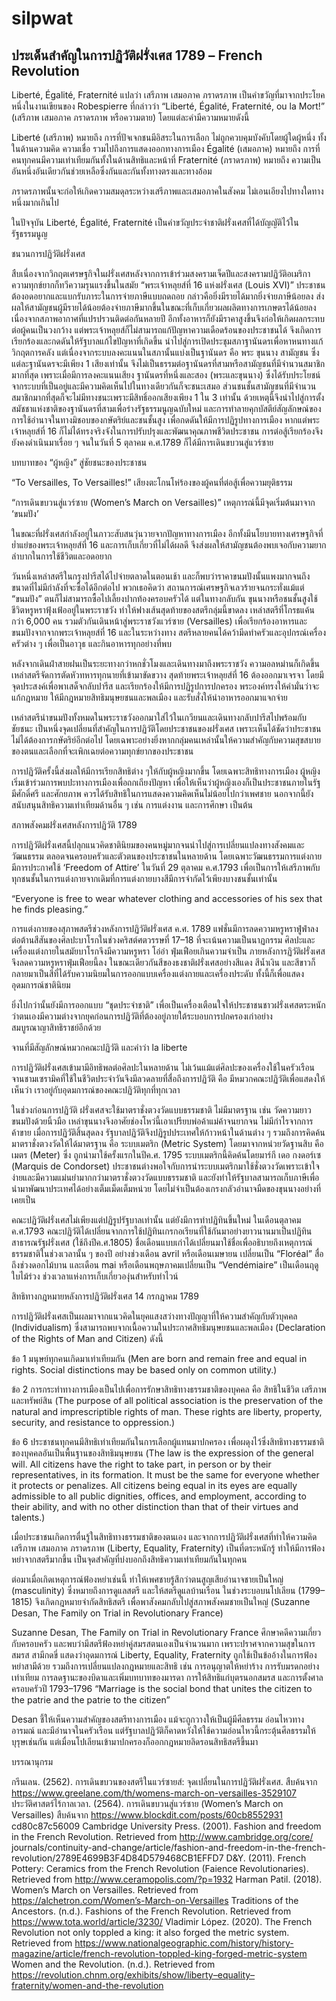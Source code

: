 # silpwat


## ประเด็นสำคัญในการปฏิวัติฝรั่งเศส 1789 – French Revolution

Liberté, Égalité, Fraternité แปลว่า เสรีภาพ เสมอภาค ภราดรภาพ เป็นคำขวัญที่มาจากประโยคหนึ่งในงานเขียนของ Robespierre ที่กล่าวว่า “Liberté, Égalité, Fraternité, ou la Mort!” (เสรีภาพ เสมอภาค ภราดรภาพ หรือความตาย) โดยแต่ละคำมีความหมายดังนี้

 

Liberté (เสรีภาพ) หมายถึง การที่ปัจเจกชนมีอิสระในการเลือก ไม่ถูกควบคุมบังคับโดยผู้ใดผู้หนึ่ง ทั้งในด้านความคิด ความเชื่อ รวมไปถึงการแสดงออกทางการเมือง
Égalité (เสมอภาค) หมายถึง การที่คนทุกคนมีความเท่าเทียมกันทั้งในด้านสิทธิและหน้าที่
Fraternité (ภราดรภาพ) หมายถึง ความเป็นอันหนึ่งอันเดียวกันช่วยเหลือซึ่งกันและกันทั้งทางตรงและทางอ้อม
 

ภราดรภาพนั้นจะก่อให้เกิดความสมดุลระหว่างเสรีภาพและเสมอภาคในสังคม ไม่เอนเอียงไปทางใดทางหนึ่งมากเกินไป

ในปัจจุบัน Liberté, Égalité, Fraternité เป็นคำขวัญประจำชาติฝรั่งเศสที่ได้บัญญัติไว้ในรัฐธรรมนูญ

 
 
ชนวนการปฏิวัติฝรั่งเศส
 
สืบเนื่องจากวิกฤตเศรษฐกิจในฝรั่งเศสหลังจากการเข้าร่วมสงครามเจ็ดปีและสงครามปฏิวัติอเมริกา ความทุกข์ยากก็ทวีความรุนแรงขึ้นในสมัย “พระเจ้าหลุยส์ที่ 16 แห่งฝรั่งเศส (Louis XVI)” ประชาชนต้องอดอยากและแบกรับภาระในการจ่ายภาษีแบบถดถอย กล่าวคือยิ่งมีรายได้มากยิ่งจ่ายภาษีน้อยลง ส่งผลให้สามัญชนผู้มีรายได้น้อยต้องจ่ายภาษีมากขึ้นในขณะที่เก็บเกี่ยวผลผลิตทางการเกษตรได้น้อยลงเนื่องจากสภาพอากาศที่แปรปรวนติดต่อกันหลายปี อีกทั้งอาหารก็ยังมีราคาสูงขึ้นจึงก่อให้เกิดผลกระทบต่อผู้คนเป็นวงกว้าง แต่พระเจ้าหลุยส์ก็ไม่สามารถแก้ปัญหาความเดือดร้อนของประชาชนได้ จึงเกิดการเรียกร้องและกดดันให้รัฐบาลแก้ไขปัญหาที่เกิดขึ้น นำไปสู่การเปิดประชุมสภาฐานันดรเพื่อหาหนทางแก้วิกฤตการคลัง แต่เนื่องจากระบบลงคะแนนในสภานั้นแบ่งเป็นฐานันดร คือ พระ ขุนนาง สามัญชน ซึ่งแต่ละฐานันดรจะมีเพียง 1 เสียงเท่านั้น จึงไม่เป็นธรรมต่อฐานันดรที่สามหรือสามัญชนที่มีจำนวนสมาชิกมากที่สุด เพราะเมื่อมีการลงคะแนนเสียง ฐานันดรที่หนึ่งและสอง (พระและขุนนาง) ซึ่งได้รับประโยชน์จากระบบที่เป็นอยู่และมีความคิดเห็นไปในทางเดียวกันก็จะชนะเสมอ ส่วนชนชั้นสามัญชนที่มีจำนวนสมาชิกมากที่สุดก็จะไม่มีทางชนะเพราะมีสิทธิ์ออกเสียงเพียง 1 ใน 3 เท่านั้น ด้วยเหตุนี้จึงนำไปสู่การตั้งสมัชชาแห่งชาติของฐานันดรที่สามเพื่อร่างรัฐธรรมนูญฉบับใหม่ และการทำลายคุกบัสตีย์สัญลักษณ์ของการใช้อำนาจในทางมิชอบของกษัตริย์และชนชั้นสูง เพื่อกดดันให้มีการปฏิรูปทางการเมือง หากแต่พระเจ้าหลุยส์ที่ 16 ก็ไม่ได้ทรงจริงจังในการปรับปรุงและพัฒนาคุณภาพชีวิตประชาชน การต่อสู้เรียกร้องจึงยังคงดำเนินมาเรื่อย ๆ จนในวันที่ 5 ตุลาคม ค.ศ.1789 ก็ได้มีการเดินขบวนสู่แวร์ซาย

 
 
บทบาทของ “ผู้หญิง” สู่ชัยชนะของประชาชน
 
“To Versailles, To Versailles!” เสียงตะโกนโห่ร้องของผู้คนที่ต่อสู้เพื่อความยุติธรรม

 


“การเดินขบวนสู่แวร์ซาย (Women’s March on Versailles)”
เหตุการณ์นี้มีจุดเริ่มต้นมาจาก ‘ขนมปัง’

 

ในขณะที่ฝรั่งเศสกำลังอยู่ในภาวะสับสนวุ่นวายจากปัญหาทางการเมือง อีกทั้งมีนโยบายทางเศรษฐกิจที่ย่ำแย่ของพระเจ้าหลุยส์ที่ 16 และการเก็บเกี่ยวที่ไม่ได้ผลดี จีงส่งผลให้สามัญชนต้องพบเจอกับความยากลำบากในการใช้ชีวิตและอดอยาก 

 

วันหนึ่งเหล่าสตรีในกรุงปารีสได้ไปจ่ายตลาดในตอนเช้า และก็พบว่าราคาขนมปังนั้นแพงมากจนถึงขนาดที่ไม่มีกำลังที่จะซื้อได้อีกต่อไป พวกเธอคิดว่า สถานการณ์เศรษฐกิจเลวร้ายจนกระทั่งแม้แต่ “ขนมปัง” ตนก็ไม่สามารถซื้อไปเลี้ยงปากท้องครอบครัวได้ แต่ในทางกลับกัน ขุนนางหรือชนชั้นสูงใช้ชีวิตหรูหราฟุ้งเฟ้ออยู่ในพระราชวัง ทำให้ฟางเส้นสุดท้ายของสตรีกลุ่มนี้ขาดลง เหล่าสตรีที่โกรธแค้นกว่า 6,000 คน รวมตัวกันเดินหน้าสู่พระราชวังแวร์ซาย (Versailles) เพื่อเรียกร้องอาหารและขนมปังจากจากพระเจ้าหลุยส์ที่ 16 และในระหว่างทาง สตรีหลายคนได้คว้ามีดทำครัวและอุปกรณ์เครื่องครัวต่าง ๆ เพื่อเป็นอาวุธ และกินอาหารทุกอย่างที่พบ

 

หลังจากเดินฝ่าสายฝนเป็นระยะทางกว่าหกชั่วโมงและเดินทางมาถึงพระราชวัง ความอลหม่านก็เกิดขึ้น เหล่าสตรีจัดการตัดหัวทหารทุกนายที่เข้ามาขัดขวาง สุดท้ายพระเจ้าหลุยส์ที่ 16 ต้องออกมาเจรจา โดยมีจุดประสงค์เพื่อพาเสด็จกลับปารีส และเรียกร้องให้มีการปฏิรูปการปกครอง พระองค์ทรงให้คำมั่นว่าจะแก้กฎหมาย ให้มีกฎหมายสิทธิมนุษยชนและพลเมือง และรับสั่งให้นำอาหารออกมาแจกจ่าย 

 

เหล่าสตรีนำขนมปังทั้งหมดในพระราชวังออกมาใส่ไว้ในเกวียนและเดินทางกลับปารีสไปพร้อมกับชัยชนะ เป็นหนึ่งจุดเปลี่ยนที่สำคัญในการปฏิวัติโดยประชาชนของฝรั่งเศส เพราะเห็นได้ชัดว่าประชาชนไม่ได้ต้องการกษัตริย์อีกต่อไป โดยเฉพาะอย่างยิ่งหากกลุ่มคนเหล่านั้นให้ความสำคัญกับความสุขสบายของตนและเลือกที่จะเพิกเฉยต่อความทุกข์ยากของประชาชน

 

การปฏิวัติครั้งนี้ส่งผลให้มีการเรียกสิทธิต่าง ๆให้กับผู้หญิงมากขึ้น โดยเฉพาะสิทธิทางการเมือง ผู้หญิงเริ่มเข้าร่วมการพบปะทางการเมืองเพื่อถกเถียงปัญหา เพื่อให้เห็นว่าผู้หญิงเองก็เป็นประชาชนภายในรัฐ มีศักดิ์ศรี และศักยภาพ ควรได้รับสิทธิในการแสดงความคิดเห็นไม่น้อยไปกว่าเพศชาย นอกจากนี้ยังสนับสนุนสิทธิความเท่าเทียมด้านอื่น ๆ เช่น การแต่งงาน และการศึกษา เป็นต้น

 
 

สภาพสังคมฝรั่งเศสหลังการปฏิวัติ 1789
 
การปฏิวัติฝรั่งเศสนี้ปลุกแนวคิดชาตินิยมของคนหมู่มากจนนำไปสู่การเปลี่ยนแปลงทางสังคมและวัฒนธรรม ตลอดจนครอบครัวและตัวตนของประชาชนในหลายด้าน โดยเฉพาะวัฒนธรรมการแต่งกาย มีการประกาศใช้ ‘Freedom of Attire’ ในวันที่ 29 ตุลาคม ค.ศ.1793 เพื่อเป็นการให้เสรีภาพกับทุกชนชั้นในการแต่งกายจากเดิมที่การแต่งกายบางสีมีการจำกัดไว้เพียงบางชนชั้นเท่านั้น

 

“Everyone is free to wear whatever clothing and accessories of his sex that he finds pleasing.”

 


การแต่งกายของสุภาพสตรีช่วงหลังการปฏิวัติฝรั่งเศส ค.ศ. 1789
แฟชั่นมีการลดความหรูหราฟู่ฟ่าลง ต่อต้านสีสันของศิลปะบาโรกในช่วงคริสต์ศตวรรษที่ 17–18 ที่จะเน้นความเป็นนาฏกรรม ศิลปะและเครื่องแต่งกายในสมัยบาโรกจึงมีความหรูหรา โอ่อ่า ฟุ่มเฟือยเกินความจำเป็น ภายหลังการฏิวัติฝรั่งเศสจึงลดความหรูหราฟุ่มเฟือยนี้ลง ในขณะเดียวกันสีของธงชาติฝรั่งเศสอย่างสีแดง สีน้ำเงิน และสีขาวก็กลายมาเป็นสีที่ได้รับความนิยมในการออกแบบเครื่องแต่งกายและเครื่องประดับ ทั้งนี้ก็เพื่อแสดงอุดมการณ์ชาตินิยม

 

ยิ่งไปกว่านั้นยังมีการออกแบบ “ชุดประจำชาติ” เพื่อเป็นเครื่องเตือนใจให้ประชาชนชาวฝรั่งเศสตระหนักว่าตนเองมีความต่างจากยุคก่อนการปฏิวัติที่ต้องอยู่ภายใต้ระบอบการปกครองเก่าอย่างสมบูรณาญาสิทธิราชย์อีกด้วย

 

จานที่มีสัญลักษณ์หมวกคณะปฏิวัติ และคำว่า la liberte

 
การปฏิวัติฝรั่งเศสเข้ามามีอิทธิพลต่อศิลปะในหลายด้าน ไม่เว้นแม้แต่ศิลปะของเครื่องใช้ในครัวเรือน จานชามเซรามิคที่ใช้ในชีวิตประจำวันจึงมีลวดลายที่สื่อถึงการปฏิวัติ คือ มีหมวกคณะปฏิวัติเพื่อแสดงให้เห็นว่า เราอยู่กับอุดมการณ์ของคณะปฏิวัติทุกที่ทุกเวลา

 
ในช่วงก่อนการปฏิวัติ ฝรั่งเศสจะใช้มาตราชั่งตวงวัดแบบธรรมชาติ ไม่มีมาตรฐาน เช่น วัดความยาวขนมปังด้วยนิ้วมือ เหล่าขุนนางจึงอาศัยช่องโหว่นี้เอาเปรียบพ่อค้าแม่ค้าจนยากจน ไม่มีกำไรจากการค้าขาย เมื่อการปฏิวัติสิ้นสุดลง รัฐบาลปฏิวัติจึงปฏิรูปประเทศให้ก้าวหน้าในด้านต่าง ๆ รวมถึงการคิดค้นมาตราชั่งตวงวัดให้ได้มาตรฐาน คือ ระบบเมตริก (Metric System) โดยมาจากหน่วยวัดฐานสิบ คือ เมตร (Meter) ซึ่ง ถูกนำมาใช้ครั้งแรกในปีค.ศ. 1795 ระบบเมตริกนี้คิดค้นโดยมาร์กี เดอ กงดอร์เซ (Marquis de Condorset) ประชาชนต่างพอใจกับการนำระบบเมตริกมาใช้ชั่งตวงวัดเพราะเข้าใจง่ายและมีความแม่นยำมากกว่ามาตราชั่งตวงวัดแบบธรรมชาติ และยังทำให้รัฐบาลสามารถเก็บภาษีเพื่อนำมาพัฒนาประเทศได้อย่างเต็มเม็ดเต็มหน่วย โดยไม่จำเป็นต้องเกรงกลัวอำนาจมืดของขุนนางอย่างที่เคยเป็น 

 


 
คณะปฏิวัติฝรั่งเศสไม่เพียงแต่ปฏิรูปรัฐบาลเท่านั้น แต่ยังมีการทำปฏิทินขึ้นใหม่ ในเดือนตุลาคม ค.ศ.1793 คณะปฏิวัติได้เปลี่ยนจากการใช้ปฏิทินเกรกอเรียนที่ใช้กันมาอย่างยาวนานมาเป็นปฏิทินสาธารณรัฐฝรั่งเศส (ใช้ถึงปีค.ศ.1805) ชื่อเดือนแบบเก่าได้เปลี่ยนมาใช้ชื่อเพื่ออธิบายถึงเหตุการณ์ธรรมชาติในช่วงเวลานั้น ๆ ของปี อย่างช่วงเดือน avril หรือเดือนเมษายน เปลี่ยนเป็น “Floréal” สื่อถึงช่วงดอกไม้บาน และเดือน mai หรือเดือนพฤษภาคมเปลี่ยนเป็น “Vendémiaire” เป็นเดือนฤดูใบไม้ร่วง ช่วงเวลาแห่งการเก็บเกี่ยวองุ่นสำหรับทำไวน์

 
 
สิทธิทางกฎหมายหลังการปฏิวัติฝรั่งเศส 14 กรกฎาคม 1789
 
การปฏิวัติฝรั่งเศสเป็นผลมาจากแนวคิดในยุคแสงสว่างทางปัญญาที่ให้ความสำคัญกับตัวบุคคล (Individualism) ซึ่งสามารถพบจากเนื้อความในประกาศสิทธิมนุษยชนและพลเมือง (Declaration of the Rights of Man and Citizen) ดังนี้

 


 
ข้อ 1 มนุษย์ทุกคนเกิดมาเท่าเทียมกัน (Men are born and remain free and equal in rights. Social distinctions may be based only on common utility.)

 

ข้อ 2 การกระทำทางการเมืองเป็นไปเพื่อการรักษาสิทธิทางธรรมชาติของบุคคล คือ สิทธิในชีวิต เสรีภาพ และทรัพย์สิน (The purpose of all political association is the preservation of the natural and imprescriptible rights of man. These rights are liberty, property, security, and resistance to oppression.)

 

ข้อ 6 ประชาชนทุกคนมีสิทธิเท่าเทียมกันในการเลือกผู้แทนมาปกครอง เพื่อผดุงไว้ซึ่งสิทธิทางธรรมชาติของบุคคลอันเป็นพื้นฐานของสิทธิมนุษยชน (The law is the expression of the general will. All citizens have the right to take part, in person or by their representatives, in its formation. It must be the same for everyone whether it protects or penalizes. All citizens being equal in its eyes are equally admissible to all public dignities, offices, and employment, according to their ability, and with no other distinction than that of their virtues and talents.)

เมื่อประชาชนเกิดการตื่นรู้ในสิทธิทางธรรมชาติของตนเอง และจากการปฏิวัติฝรั่งเศสที่ทำให้ความคิดเสรีภาพ เสมอภาค ภราดรภาพ (Liberty, Equality, Fraternity) เป็นที่ตระหนักรู้ ทำให้มีการฟ้องหย่าจากสตรีมากขึ้น เป็นจุดสำคัญที่บ่งบอกถึงสิทธิความเท่าเทียมกันในทุกคน

 

ต่อมาเมื่อเกิดเหตุการณ์ฟ้องหย่าเช่นนี้ ทำให้เพศชายรู้สึกว่าตนสูญเสียอำนาจชายเป็นใหญ่ (masculinity) ซึ่งหมายถึงการดูแลสตรี และให้สตรีดูแลบ้านเรือน ในช่วงระบอบนโปเลียน (1799–1815) จึงเกิดกฎหมายจำกัดสิทธิสตรี เพื่อพาสังคมกลับไปสู่สภาพสังคมชายเป็นใหญ่ (Suzanne Desan, The Family on Trial in Revolutionary France)

 

Suzanne Desan, The Family on Trial in Revolutionary France ศึกษาคดีความเกี่ยวกับครอบครัว และพบว่ามีสตรีฟ้องหย่าคู่สมรสตนเองเป็นจำนวนมาก เพราะปราศจากความสุขในการสมรส สามีกดขี่ แสดงว่าอุดมการณ์ Liberty, Equality, Fraternity ถูกใช้เป็นข้ออ้างในการฟ้องหย่าสามีด้วย รวมถึงการเปลี่ยนแปลงกฎหมายและสิทธิ เช่น การอนุญาตให้หย่าร้าง การรับมรดกอย่างเท่าเทียม การลดฐานะของบิดาและเพิ่มบทบาทของมารดา การให้สิทธิแก่บุตรนอกสมรส และการตั้งศาลครอบครัวปี 1793–1796 “Marriage is the social bond that unites the citizen to the patrie and the patrie to the citizen”

 

Desan ชี้ให้เห็นความสำคัญของสตรีทางการเมือง แม้จะถูกวางให้เป็นผู้มีศีลธรรม อ่อนไหวทางอารมณ์ และมีอำนาจในครัวเรือน แต่รัฐบาลปฏิวัติก็คาดหวังให้ใช้ความอ่อนไหวนี้กระตุ้นศีลธรรมให้บุรุษเช่นกัน แต่เมื่อนโปเลียนเข้ามาปกครองก็ออกกฎหมายลิดรอนสิทธิสตรีขึ้นมา

 

 
 
บรรณานุกรม

 

กรีนเลน. (2562). การเดินขบวนของสตรีในแวร์ซายส์: จุดเปลี่ยนในการปฏิวัติฝรั่งเศส. สืบค้นจาก https://www.greelane.com/th/womens-march-on-versailles-3529107
ประวัติศาสตร์ไร้กาลเวลา. (2564). การเดินขบวนสู่แวร์ซาย (Women’s March on Versailles) สืบค้นจาก https://www.blockdit.com/posts/60cb8552931 cd80c87c56009
Cambridge University Press. (2001). Fashion and freedom in the French Revolution. Retrieved from http://www.cambridge.org/core/ journals/continuity-and-change/article/fashion-and-freedom-in-the-french-revolution/2789E4699B3F4D84D579468CB1EFFD7
D&Y. (2011). French Pottery: Ceramics from the French Revolution (Faience Revolutionaries). Retrieved from http://www.ceramopolis.com/?p=1932
Harman Patil. (2018). Women’s March on Versailles. Retrieved from https://alchetron.com/Women’s-March-on-Versailles
Traditions of the Ancestors. (n.d.). Fashions of the French Revolution. Retrieved from https://www.tota.world/article/3230/
Vladimir López. (2020). The French Revolution not only toppled a king: it also forged the metric system. Retrieved from https://www.nationalgeographic.com/history/history-magazine/article/french-revolution-toppled-king-forged-metric-system
Women and the Revolution. (n.d.). Retrieved from https://revolution.chnm.org/exhibits/show/liberty–equality–fraternity/women-and-the-revolution
